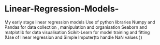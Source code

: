 # Linear-Regression-Models-
My early stage linear regression models 
Use of python libraries 
Numpy and Pandas for data collection , manipulation and organisation 
Seaborn and matplotlib for data visualisation 
Scikit-Learn for model training and fitting (Use of linear regression and Simple Imputer(to handle NaN values ))
